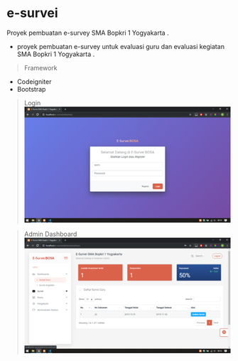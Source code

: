 # e-survei
Proyek pembuatan e-survey SMA Bopkri 1 Yogyakarta
.
- proyek pembuatan e-survey untuk evaluasi guru dan evaluasi kegiatan SMA Bopkri 1 Yogyakarta
.
> Framework
* Codeigniter 
* Bootstrap

> Login
![alt text](img/ss1.png)

> Admin Dashboard
![alt text](img/ss2.png)


